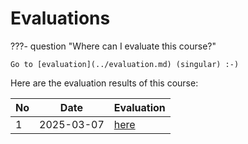 # Evaluations

???- question "Where can I evaluate this course?"

    Go to [evaluation](../evaluation.md) (singular) :-)

Here are the evaluation results of this course:

No |Date      |Evaluation
---|----------|--------------------------
1  |2025-03-07|[here](20250307/README.md)

